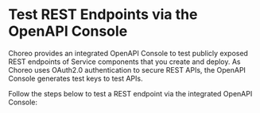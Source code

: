 # Test REST Endpoints via the OpenAPI Console

Choreo provides an integrated OpenAPI Console to test publicly exposed REST endpoints of Service components that you create and deploy.
As Choreo uses OAuth2.0 authentication to secure REST APIs, the OpenAPI Console generates test keys to test APIs.

Follow the steps below to test a REST endpoint via the integrated OpenAPI Console:

